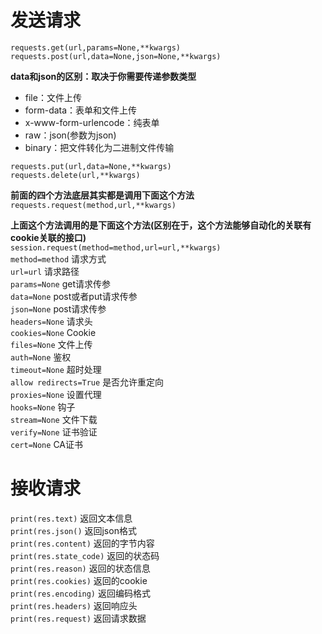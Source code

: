# 发送请求

`requests.get(url,params=None,**kwargs)`  
`requests.post(url,data=None,json=None,**kwargs)`  

**data和json的区别：取决于你需要传递参数类型**    
- file：文件上传  
- form-data：表单和文件上传  
- x-www-form-urlencode：纯表单  
- raw：json(参数为json)  
- binary：把文件转化为二进制文件传输  
    
`requests.put(url,data=None,**kwargs)`  
`requests.delete(url,**kwargs)`  

**前面的四个方法底层其实都是调用下面这个方法**  
`requests.request(method,url,**kwargs)`  

**上面这个方法调用的是下面这个方法(区别在于，这个方法能够自动化的关联有cookie关联的接口)**  
`session.request(method=method,url=url,**kwargs)`  
`method=method` 请求方式  
`url=url` 请求路径  
`params=None` get请求传参  
`data=None`  post或者put请求传参  
`json=None` post请求传参  
`headers=None` 请求头  
`cookies=None` Cookie  
`files=None` 文件上传  
`auth=None` 鉴权  
`timeout=None` 超时处理  
`allow redirects=True` 是否允许重定向  
`proxies=None` 设置代理  
`hooks=None` 钩子  
`stream=None` 文件下载  
`verify=None` 证书验证  
`cert=None` CA证书

# 接收请求
`print(res.text)` 返回文本信息  
`print(res.json()` 返回json格式  
`print(res.content)` 返回的字节内容  
`print(res.state_code)` 返回的状态码  
`print(res.reason)` 返回的状态信息  
`print(res.cookies)` 返回的cookie  
`print(res.encoding)` 返回编码格式  
`print(res.headers)` 返回响应头  
`print(res.request)` 返回请求数据  
